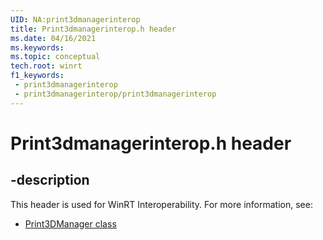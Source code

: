 ```yaml
---
UID: NA:print3dmanagerinterop
title: Print3dmanagerinterop.h header
ms.date: 04/16/2021
ms.keywords: 
ms.topic: conceptual
tech.root: winrt
f1_keywords:
 - print3dmanagerinterop
 - print3dmanagerinterop/print3dmanagerinterop
---
```


# Print3dmanagerinterop.h header


## -description

This header is used for WinRT Interoperability. For more information, see:

- [Print3DManager class](/uwp/api/windows.graphics.printing3d.print3dmanager)